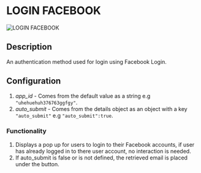 # LOGIN FACEBOOK

![LOGIN FACEBOOK](https://i.postimg.cc/XYwMbysX/Screenshot-2023-01-19-173029.png)

## Description

An authentication method used for login using Facebook Login.

## Configuration

1. *app_id* - Comes from the default value as a string e.g `"uhehuehuh376763ggfgy"`.
2. *auto_submit* - Comes from the details object as an object with a key `"auto_submit"` e.g `"auto_submit":true`.

### Functionality

1. Displays a pop up for users to login to their Facebook accounts, if user has already logged in to there user account, no interaction is needed.
2. If auto_submit is false or is not defined, the retrieved email is placed under the button.
